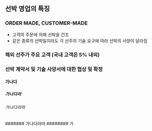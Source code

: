## 선박 영업의 특징

### ORDER MADE, CUSTOMER-MADE 
- 고객의 주문에 의해 선박을 건조
- 같은 종류의 선박일지라도 각 선주의 기술 요구에 따라 선박의 사양이 달라짐

### 해외 선주가 주요 고객 (국내 고객은 5% 내외)

### 선박 계약서 및 기술 사양서에 대한 협상 및 확정


#### 가나다
##### 가나다라
###### 가나다라마
####### 가나다라마
######## 가
